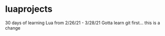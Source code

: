 # luaprojects
30 days of learning Lua from 2/26/21 - 3/28/21
Gotta learn git first...
this is a change